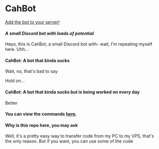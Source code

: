 # CahBot

[Add the bot to your server!](https://goo.gl/ttNED9)

#### ***A small Discord bot with loads of potential***

Heyo, this is CahBot, a small Discord bot with- wait, I'm repeating myself here. Uhh...

#### **CahBot:** A bot that kinda sucks

Wait, no, that's bad to say

Hold on...

#### **CahBot:** A bot that kinda sucks but is being worked on every day

Better

#### You can view the commands [here](http://cahbot.pro/commands).
 
#### **Why is this repo here, you may ask**
 
 Well, it's a pretty easy way to transfer code from my PC to my VPS, that's the only reason. But if you want, you can use some of the code
